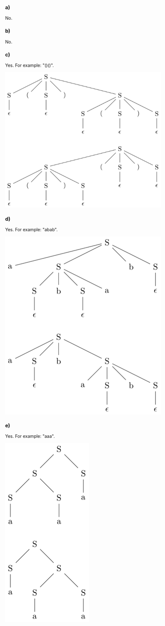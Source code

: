 ### a)

No.

### b)

No.

### c)

Yes. For example: "()()".

![2.3.c](./img/2.3.c.png)

### d)

Yes. For example: "abab".

![2.3.d](./img/2.3.d.png)

### e)

Yes. For example: "aaa".

![2.3.e](./img/2.3.e.png)
